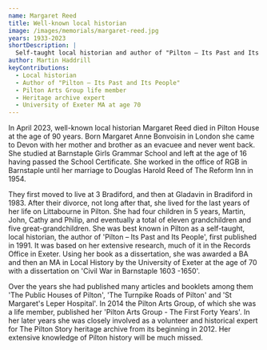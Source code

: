 ```yaml
---
name: Margaret Reed
title: Well-known local historian
image: /images/memorials/margaret-reed.jpg
years: 1933-2023
shortDescription: |
  Self-taught local historian and author of "Pilton – Its Past and Its People", Margaret was a life member of Pilton Arts Group and historical expert for The Pilton Story heritage archive.
author: Martin Haddrill
keyContributions:
  - Local historian
  - Author of "Pilton – Its Past and Its People"
  - Pilton Arts Group life member
  - Heritage archive expert
  - University of Exeter MA at age 70
---
```


In April 2023, well-known local historian Margaret Reed died in Pilton House at the age of 90 years. Born Margaret Anne Bonvoisin in London she came to Devon with her mother and brother as an evacuee and never went back. She studied at Barnstaple Girls Grammar School and left at the age of 16 having passed the School Certificate. She worked in the office of RGB in Barnstaple until her marriage to Douglas Harold Reed of The Reform Inn in 1954.

They first moved to live at 3 Bradiford, and then at Gladavin in Bradiford in 1983. After their divorce, not long after that, she lived for the last years of her life on Littabourne in Pilton. She had four children in 5 years, Martin, John, Cathy and Philip, and eventually a total of eleven grandchildren and five great-grandchildren. She was best known in Pilton as a self-taught, local historian, the author of 'Pilton – Its Past and Its People', first published in 1991. It was based on her extensive research, much of it in the Records Office in Exeter. Using her book as a dissertation, she was awarded a BA and then an MA in Local History by the University of Exeter at the age of 70 with a dissertation on 'Civil War in Barnstaple 1603 -1650'.

Over the years she had published many articles and booklets among them 'The Public Houses of Pilton', 'The Turnpike Roads of Pilton' and 'St Margaret's Leper Hospital'. In 2014 the Pilton Arts Group, of which she was a life member, published her 'Pilton Arts Group - The First Forty Years'. In her later years she was closely involved as a volunteer and historical expert for The Pilton Story heritage archive from its beginning in 2012. Her extensive knowledge of Pilton history will be much missed.